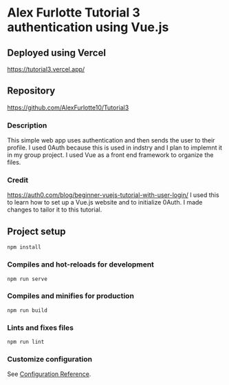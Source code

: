 # Alex Furlotte Tutorial 3 authentication using Vue.js

## Deployed using Vercel
https://tutorial3.vercel.app/

## Repository
https://github.com/AlexFurlotte10/Tutorial3

### Description
This simple web app uses authentication and then sends the user to their profile. I used 0Auth because this is used in indstry and I plan to implemnt it in my group project. I used Vue as a front end framework to organize the files.

### Credit
https://auth0.com/blog/beginner-vuejs-tutorial-with-user-login/
I used this to learn how to set up a Vue.js website and to initialize 0Auth. I made changes to tailor it to this tutorial.
## Project setup
```
npm install
```

### Compiles and hot-reloads for development
```
npm run serve
```

### Compiles and minifies for production
```
npm run build
```

### Lints and fixes files
```
npm run lint
```

### Customize configuration
See [Configuration Reference](https://cli.vuejs.org/config/).
